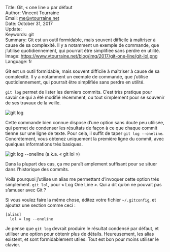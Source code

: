 Title:     Git, « one line » par défaut  
Author:    Vincent Tourraine  
Email:     me@vtourraine.net  
Date:      October 31, 2017  
Update:    
Keywords:  git  
Summary:   Git est un outil formidable, mais souvent difficile à maîtriser à cause de sa complexité. Il y a notamment un exemple de commande, que j’utilise quotidiennement, qui pourrait être simplifiée sans perdre en utilité.  
Image:     https://www.vtourraine.net/blog/img/2017/git-one-line/git-lol.png  
Language:  fr  


Git est un outil formidable, mais souvent difficile à maîtriser à cause de sa complexité. Il y a notamment un exemple de commande, que j’utilise quotidiennement, qui pourrait être simplifiée sans perdre en utilité.

`git log` permet de lister les derniers commits. C’est très pratique pour savoir ce qui a été modifié récemment, ou tout simplement pour se souvenir de ses travaux de la veille.

![git log](/blog/img/2017/git-one-line/git-log.png)

Cette commande bien connue dispose d’une option sans doute peu utilisée, qui permet de condenser les résultats de façon à ce que chaque commit tienne sur une ligne de texte. Pour cela, il suffit de taper `git log --oneline`. Concrètement, vous obtenez uniquement la première ligne du commit, avec quelques informations très basiques. 

![git log --oneline (a.k.a. « git lol »)](/blog/img/2017/git-one-line/git-lol.png)

Dans la plupart des cas, ça me paraît amplement suffisant pour se situer dans l’historique des commits.

Voilà pourquoi j’utilise un alias me permettant d’invoquer cette option très simplement. `git lol`, pour « Log One Line ». Qui a dit qu’on ne pouvait pas s’amuser avec Git ?

Si vous voulez faire la même chose, éditez votre fichier `~/.gitconfig`, et ajoutez une section comme ceci :

```
[alias]
  lol = log --oneline
```

Je pense que `git log` devrait produire le résultat condensé par défaut, et utiliser une option pour obtenir plus de détails. Heureusement, les alias existent, et sont formidablement utiles. Tout est bon pour moins utiliser le clavier.
